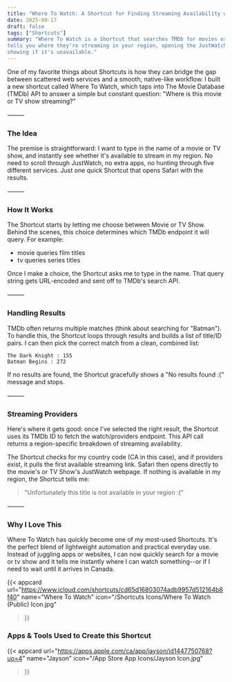 ```yaml
---
title: "Where To Watch: A Shortcut for Finding Streaming Availability with The Movie Database"
date: 2025-09-17
draft: false
tags: ["Shortcuts"]
summary: "Where To Watch is a Shortcut that searches TMDb for movies or shows and instantly 
tells you where they're streaming in your region, opening the JustWatch page in Safari or 
showing if it's unavailable."
---
```


One of my favorite things about Shortcuts is how they can bridge the gap between scattered 
web services and a smooth, native-like workflow. I built a new shortcut called Where To Watch,
 which taps into The Movie Database (TMDb) API to answer a simple but constant question: 
 "Where is this movie or TV show streaming?"

⸻

### The Idea

The premise is straightforward: I want to type in the name of a movie or TV show, and 
instantly see whether it's available to stream in my region. No need to scroll through 
JustWatch, no extra apps, no hunting through five different services. Just one quick Shortcut
 that opens Safari with the results.

⸻

### How It Works

The Shortcut starts by letting me choose between Movie or TV Show. Behind the scenes, this 
choice determines which TMDb endpoint it will query. For example:

- movie queries film titles
- tv queries series titles

Once I make a choice, the Shortcut asks me to type in the name. That query string gets 
URL-encoded and sent off to TMDb's search API.

⸻

### Handling Results

TMDb often returns multiple matches (think about searching for "Batman"). To handle this, 
the Shortcut loops through results and builds a list of title/ID pairs. I can then pick the
 correct match from a clean, combined list:
    
 
    The Dark Knight : 155
    Batman Begins : 272

If no results are found, the Shortcut gracefully shows a "No results found :(" message and 
stops.

⸻

### Streaming Providers

Here's where it gets good: once I've selected the right result, the Shortcut uses its TMDb 
ID to fetch the watch/providers endpoint. This API call returns a region-specific breakdown 
of streaming availability.

The Shortcut checks for my country code (CA in this case), and if providers exist, it pulls 
the first available streaming link. Safari then opens directly to the movie's or TV Show's 
JustWatch webpage. If nothing is available in my region, the Shortcut tells me:

> "Unfortunately this title is not available in your region :("

⸻

### Why I Love This

Where To Watch has quickly become one of my most-used Shortcuts. It's the perfect blend of 
lightweight automation and practical everyday use. Instead of juggling apps or websites, I 
can now quickly search for a movie or tv show and it tells me instantly where I can watch 
something--or if I need to wait until it arrives in Canada.

{{< appcard 
    url="https://www.icloud.com/shortcuts/cd65d16803074adb9957d512164b8f40" 
    name="Where To Watch" 
    icon="/Shortcuts Icons/Where To Watch (Public) Icon.jpg" 
>}}

### Apps & Tools Used to Create this Shortcut

{{< appcard 
    url="https://apps.apple.com/ca/app/jayson/id1447750768?uo=4" 
    name="Jayson" 
    icon="/App Store App Icons/Jayson Icon.jpg" 
>}}
